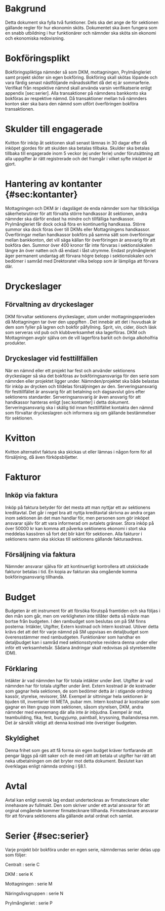 Bakgrund
========

Detta dokument ska fylla två funktioner. Dels ska det ange de för
sektionen gällande regler för hur ekonomin sköts. Dokumentet ska även
fungera som en snabb utbildning i hur funktionärer och nämnder ska sköta
sin ekonomi och ekonomiska redovisning.

Bokföringsplikt
===============

Bokföringspliktiga nämnder så som DKM, mottagningen, Prylmångleriet samt
projekt sköter sin egen bokföring. Bokföring skall skötas löpande och
vara färdig senast nästföljande månadsskiftet då det ej är sommarferie.
Verifikat från respektive nämnd skall använda varsin verifikatserie
enligt appendix [sec:serier]. Alla transaktioner på nämndens bankkonto
ska bokföras av respektive nämnd. Då transaktioner mellan två nämnders
konton sker ska bara den nämnd som utfört överföringen bokföra
transaktionen.

Skulder till engagerade
=======================

Kvitton för inköp åt sektionen skall senast lämnas in 30 dagar efter då
inköpet gjordes för att skulden ska betalas tillbaka. Skulder ska
betalas tillbaka till engagerade inom 5 veckor (ej under ferie) under
förutsättning att alla uppgifter är rätt registrerade och det framgår i
vilket syfte inköpet är gjort.

Hantering av kontanter {#sec:kontanter}
======================

Mottagningen och DKM är i dagsläget de enda nämnder som har tillräckliga
säkerhetsrutiner för att förvalta större handkassor åt sektionen, andra
nämnder ska därför endast ha mindre och tillfälliga handkassor.
Prylmångleriet får dock också föra en kontinuerlig handkassa. Större
summor ska dock föras över till DKMs eller Mottagningens handkassor.
Överföringar mellan handkassor bokförs på samma sätt som överföringar
mellan bankkonton, det vill säga källan för överföringen är ansvarig för
att bokföra den. Summor över 400 kronor får inte förvaras i
sektionslokalen längre än över natten och då endast i låst utrymme.
Endast prylmångleriet äger permanent undantag att förvara högre belopp i
sektionslokalen och bedömer i samråd med D­rektoratet vilka belopp som
är lämpliga att förvara där.

Dryckeslager
============

Förvaltning av dryckeslager
---------------------------

DKM förvaltar sektionens dryckeslager, utom under mottagningsperioden då
Mottagningen tar över den uppgiften . Det innebär att det i huvudsak är
dem som fyller på lagren och bokför påfyllning. Sprit, vin, cider, öloch
läsk som serveras vid pub­ och klubbverksamhet ska lagerföras. DKM och
Mottagningen avgör själva om de vill lagerföra barkit och övriga
alkoholfria produkter.

Dryckeslager vid festtillfällen
-------------------------------

När en nämnd eller ett projekt har fest och använder sektionens
dryckeslager så ska det bokföras av bokföringsansvariga för den serie
som nämnden eller projektet ligger under. Nämnden/projektet ska både
belastas för inköp av drycken och tilldelas försäljningen av den.
Serveringsansvarig för festtillfället är ansvarig för att betalning och
dagsavslut görs efter sektionens standarder. Serveringsansvarig är även
ansvarig för att handkassor hanteras enligt [sec:kontanter] i detta
dokument. Serveringsansvarig ska i skälig tid innan festtillfället
kontakta den nämnd som förvaltar dryckeslagren och informera sig om
gällande bestämmelser för sektionen.

Kvitton
=======

Kvitton alternativt faktura ska skickas ut eller lämnas i någon form för
all försäljning, då även förköpsbiljetter.

Fakturor
========

Inköp via faktura
-----------------

Inköp på faktura betyder för det mesta att man nyttjar ett av sektionens
kreditavtal. Det går i regel bra att nyttja kreditavtal skrivna av andra
organ inom sektionen än det man handlar för, men personen som gör
inköpet ansvarar själv för att vara informerad om avtalets gränser.
Stora inköp på över 50000 kr kan komma att påverka sektionens ekonomi i
stort ska meddelas kassören så fort det blir känt för sektionen. Alla
fakturor i sektionens namn ska skickas till sektionens gällande
fakturaadress.

Försäljning via faktura
-----------------------

Nämnder ansvarar själva för att kontinuerligt kontrollera att utskickade
fakturor betalas i tid. En kopia av fakturan ska omgående komma
bokföringsansvarig tillhanda.

Budget
======

Budgeten är ett instrument för att försöka förutspå framtiden och ska
följas i den mån som går, men om verkligheten inte tillåter detta så
måste man bortse från budgeten. I den rambudget som beslutas om på SM
finns posterna: Intäkter, Utgifter, Extern kostnad och Intern kostnad.
Utöver detta krävs det att det för varje nämnd på SM uppvisas en
detaljbudget som överensstämmer med rambudgeten. Funktionärer som
handhar en detaljbudget kan i samråd med sektionsstyrelse revidera denna
under eller inför ett verksamhetsår. Sådana ändringar skall redovisas på
styrelsemöte (DM).

Förklaring
----------

Intäkter är vad nämnden har för totala intäkter under året. Utgifter är
vad nämnden har för totala utgifter under året. Extern kostnad är de
kostnader som gagnar hela sektionen, de som bedömer detta är i stigande
ordning kassör, styrelse, revisorer, SM. Exempel är sittningar hela
sektionen är bjuden till, inventarier till META, pubar mm. Intern
kostnad är kostnader som gagnar en liten grupp inom sektionen, såsom
styrelsen, DKM, andra nämnder med evenemang där alla inte är inbjudna.
Exempel är mat, teambuilding, fika, fest, bungyjump, paintball,
kryssning, thailandsresa mm. Det är särskilt viktigt att denna kostnad
inte överstiger budgeten.

Skyldighet
----------

Denna frihet som ges att få forma sin egen budget kräver fortfarande att
pengar läggs på rätt saker och de med rätt att betala ut utgifter har
rätt att neka utbetalningen om det bryter mot detta dokument. Beslutet
kan överklagas enligt nämnda ordning i §8.1.

Avtal
=====

Avtal kan enligt svensk lag endast undertecknas av firmatecknare eller
innehavare av fullmakt. Den som skriver under ett avtal ansvarar för att
orginal omgående kommer firmatecknare tillhanda. Firmatecknare ansvarar
för att förvara sektionens alla gällande avtal ordnat och samlat.

Serier {#sec:serier}
======

Varje projekt bör bokföra under en egen serie, nämndernas serier delas
upp som följer:

Centralt
:   serie C

DKM
:   serie K

Mottagningen
:   serie M

Näringslivsgruppen
:   serie N

Prylmångleriet
:   serie P


